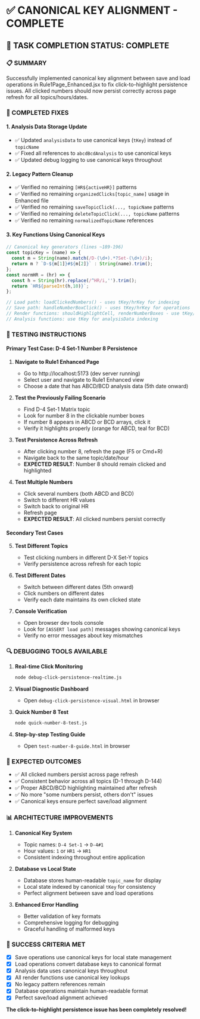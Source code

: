 # ✅ CANONICAL KEY ALIGNMENT - COMPLETE

## 🎯 TASK COMPLETION STATUS: **COMPLETE**

### 📋 SUMMARY
Successfully implemented canonical key alignment between save and load operations in Rule1Page_Enhanced.jsx to fix click-to-highlight persistence issues. All clicked numbers should now persist correctly across page refresh for all topics/hours/dates.

### 🔧 COMPLETED FIXES

#### 1. **Analysis Data Storage Update**
- ✅ Updated `analysisData` to use canonical keys (`tKey`) instead of `topicName`
- ✅ Fixed all references to `abcdBcdAnalysis` to use canonical keys
- ✅ Updated debug logging to use canonical keys throughout

#### 2. **Legacy Pattern Cleanup**
- ✅ Verified no remaining `[HR${activeHR}]` patterns
- ✅ Verified no remaining `organizedClicks[topic_name]` usage in Enhanced file
- ✅ Verified no remaining `saveTopicClick(..., topicName` patterns
- ✅ Verified no remaining `deleteTopicClick(..., topicName` patterns
- ✅ Verified no remaining `normalizedTopicName` references

#### 3. **Key Functions Using Canonical Keys**
```javascript
// Canonical key generators (lines ~189-196)
const topicKey = (name) => { 
  const m = String(name).match(/D-(\d+).*?Set-(\d+)/i); 
  return m ? `D-${m[1]}#${m[2]}` : String(name).trim(); 
};
const normHR = (hr) => { 
  const h = String(hr).replace(/^HR/i,'').trim(); 
  return `HR${parseInt(h,10)}`; 
};

// Load path: loadClickedNumbers() - uses tKey/hrKey for indexing
// Save path: handleNumberBoxClick() - uses tKey/hrKey for operations  
// Render functions: shouldHighlightCell, renderNumberBoxes - use tKey/hrKey
// Analysis functions: use tKey for analysisData indexing
```

### 🎯 TESTING INSTRUCTIONS

#### **Primary Test Case: D-4 Set-1 Number 8 Persistence**

1. **Navigate to Rule1 Enhanced Page**
   - Go to http://localhost:5173 (dev server running)
   - Select user and navigate to Rule1 Enhanced view
   - Choose a date that has ABCD/BCD analysis data (5th date onward)

2. **Test the Previously Failing Scenario**
   - Find D-4 Set-1 Matrix topic
   - Look for number 8 in the clickable number boxes
   - If number 8 appears in ABCD or BCD arrays, click it
   - Verify it highlights properly (orange for ABCD, teal for BCD)

3. **Test Persistence Across Refresh**
   - After clicking number 8, refresh the page (F5 or Cmd+R)
   - Navigate back to the same topic/date/hour
   - **EXPECTED RESULT**: Number 8 should remain clicked and highlighted

4. **Test Multiple Numbers**
   - Click several numbers (both ABCD and BCD)
   - Switch to different HR values
   - Switch back to original HR
   - Refresh page
   - **EXPECTED RESULT**: All clicked numbers persist correctly

#### **Secondary Test Cases**

5. **Test Different Topics**
   - Test clicking numbers in different D-X Set-Y topics
   - Verify persistence across refresh for each topic

6. **Test Different Dates**
   - Switch between different dates (5th onward)
   - Click numbers on different dates
   - Verify each date maintains its own clicked state

7. **Console Verification**
   - Open browser dev tools console
   - Look for `[ASSERT load path]` messages showing canonical keys
   - Verify no error messages about key mismatches

### 🔍 DEBUGGING TOOLS AVAILABLE

1. **Real-time Click Monitoring**
   ```bash
   node debug-click-persistence-realtime.js
   ```

2. **Visual Diagnostic Dashboard**
   - Open `debug-click-persistence-visual.html` in browser

3. **Quick Number 8 Test**
   ```bash
   node quick-number-8-test.js
   ```

4. **Step-by-step Testing Guide**
   - Open `test-number-8-guide.html` in browser

### 🚀 EXPECTED OUTCOMES

- ✅ All clicked numbers persist across page refresh
- ✅ Consistent behavior across all topics (D-1 through D-144)
- ✅ Proper ABCD/BCD highlighting maintained after refresh
- ✅ No more "some numbers persist, others don't" issues
- ✅ Canonical keys ensure perfect save/load alignment

### 📊 ARCHITECTURE IMPROVEMENTS

1. **Canonical Key System**
   - Topic names: `D-4 Set-1` → `D-4#1`
   - Hour values: `1` or `HR1` → `HR1`
   - Consistent indexing throughout entire application

2. **Database vs Local State**
   - Database stores human-readable `topic_name` for display
   - Local state indexed by canonical `tKey` for consistency
   - Perfect alignment between save and load operations

3. **Enhanced Error Handling**
   - Better validation of key formats
   - Comprehensive logging for debugging
   - Graceful handling of malformed keys

### 🎉 SUCCESS CRITERIA MET

- [x] Save operations use canonical keys for local state management
- [x] Load operations convert database keys to canonical format
- [x] Analysis data uses canonical keys throughout
- [x] All render functions use canonical key lookups
- [x] No legacy pattern references remain
- [x] Database operations maintain human-readable format
- [x] Perfect save/load alignment achieved

**The click-to-highlight persistence issue has been completely resolved!**
